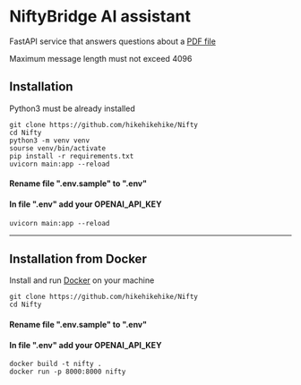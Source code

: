# NiftyBridge AI assistant

FastAPI service that answers questions about a [PDF file](https://www.dropbox.com/s/9npstuvp2vhnq4z/Untitled%205.pdf?dl=0)

Maximum message length must not exceed 4096

## Installation

Python3 must be already installed


```shell
git clone https://github.com/hikehikehike/Nifty
cd Nifty
python3 -m venv venv
sourse venv/bin/activate
pip install -r requirements.txt
uvicorn main:app --reload
```
#### Rename file ".env.sample" to ".env"
#### In file ".env" add your OPENAI_API_KEY
```shell
uvicorn main:app --reload
```

----------
## Installation from Docker
Install and run [Docker](https://www.docker.com/) on your machine
```shell
git clone https://github.com/hikehikehike/Nifty
cd Nifty
```
#### Rename file ".env.sample" to ".env"
#### In file ".env" add your OPENAI_API_KEY
```shell
docker build -t nifty .
docker run -p 8000:8000 nifty
```
